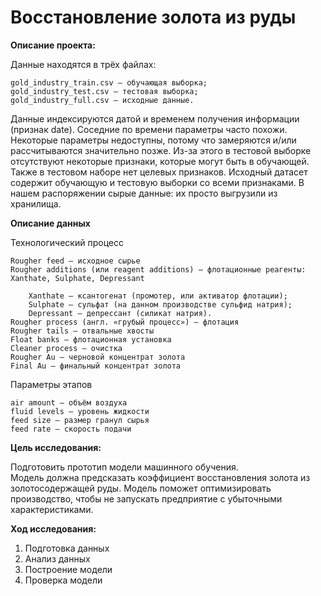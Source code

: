 # Восстановление золота из руды

**Описание проекта:**
    
Данные находятся в трёх файлах:

    gold_industry_train.csv — обучающая выборка;
    gold_industry_test.csv — тестовая выборка;
    gold_industry_full.csv — исходные данные.

Данные индексируются датой и временем получения информации (признак date). Соседние по времени параметры часто похожи.
Некоторые параметры недоступны, потому что замеряются и/или рассчитываются значительно позже. Из-за этого в тестовой выборке отсутствуют некоторые признаки, которые могут быть в обучающей. Также в тестовом наборе нет целевых признаков.
Исходный датасет содержит обучающую и тестовую выборки со всеми признаками.
В нашем распоряжении сырые данные: их просто выгрузили из хранилища.

**Описание данных**
    
Технологический процесс

    Rougher feed — исходное сырье
    Rougher additions (или reagent additions) — флотационные реагенты: Xanthate, Sulphate, Depressant
      
        Xanthate — ксантогенат (промотер, или активатор флотации);
        Sulphate — сульфат (на данном производстве сульфид натрия);
        Depressant — депрессант (силикат натрия).
    Rougher process (англ. «грубый процесс») — флотация
    Rougher tails — отвальные хвосты
    Float banks — флотационная установка
    Cleaner process — очистка
    Rougher Au — черновой концентрат золота
    Final Au — финальный концентрат золота

Параметры этапов

    air amount — объём воздуха
    fluid levels — уровень жидкости
    feed size — размер гранул сырья
    feed rate — скорость подачи

**Цель исследования:** 
    
Подготовить прототип модели машинного обучения.    
Модель должна предсказать коэффициент восстановления золота из золотосодержащей руды.
Модель поможет оптимизировать производство, чтобы не запускать предприятие с убыточными характеристиками.

**Ход исследования:**
1. Подготовка данных
2. Анализ данных
3. Построение модели
4. Проверка модели
